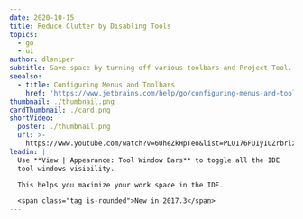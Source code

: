 ```yaml
---
date: 2020-10-15
title: Reduce Clutter by Disabling Tools
topics:
  - go
  - ui
author: dlsniper
subtitle: Save space by turning off various toolbars and Project Tool.
seealso:
  - title: Configuring Menus and Toolbars
    href: 'https://www.jetbrains.com/help/go/configuring-menus-and-toolbars.html'
thumbnail: ./thumbnail.png
cardThumbnail: ./card.png
shortVideo:
  poster: ./thumbnail.png
  url: >-
    https://www.youtube.com/watch?v=6UheZkHpTeo&list=PLQ176FUIyIUZrbrlz4AY1V8VzBJKZyVlW&index=91
leadin: |
  Use **View | Appearance: Tool Window Bars** to toggle all the IDE
  tool windows visibility.

  This helps you maximize your work space in the IDE.

  <span class="tag is-rounded">New in 2017.3</span>
---
```


